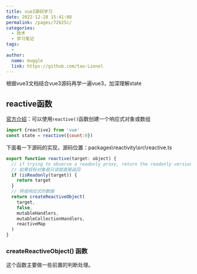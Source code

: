 ```yaml
---
title: vue3源码学习
date: 2022-12-28 15:41:08
permalink: /pages/72625c/
categories:
  - 技术
  - 学习笔记
tags:
  - 
author: 
  name: muggle
  link: https://github.com/tao-Lionel
---
```


根据vue3文档结合vue3源码再学一遍vue3，加深理解state

## reactive函数

[官方介绍](https://cn.vuejs.org/guide/essentials/reactivity-fundamentals.html)：可以使用`reactive()`函数创建一个响应式对象或数组

```js
import {reactive} from 'vue'
const state = reactive({count:0})
```

下面看一下源码的实现，源码位置：packages\reactivity\src\reactive.ts

```js
export function reactive(target: object) {
  // if trying to observe a readonly proxy, return the readonly version.
  // 如果目标对象是只读就直接返回
  if (isReadonly(target)) {
    return target
  }
  // 转成响应式的数据
  return createReactiveObject(
    target,
    false,
    mutableHandlers,
    mutableCollectionHandlers,
    reactiveMap
  )
}
```

### createReactiveObject() 函数

这个函数主要做一些前置的判断处理。

